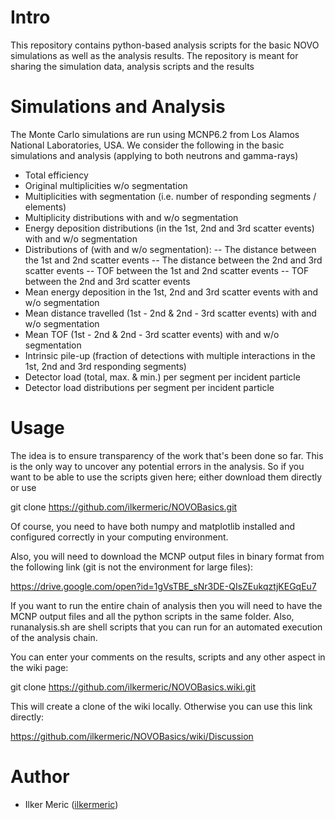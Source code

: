 # Intro

This repository contains python-based analysis scripts for the basic NOVO simulations as well as the analysis results.
The repository is meant for sharing the simulation data, analysis scripts and the results

# Simulations and Analysis

The Monte Carlo simulations are run using MCNP6.2 from Los Alamos National Laboratories, USA.
We consider the following in the basic simulations and analysis (applying to both neutrons and gamma-rays)

- Total efficiency
- Original multiplicities w/o segmentation
- Multiplicities with segmentation (i.e. number of responding segments / elements)
- Multiplicity distributions with and w/o segmentation
- Energy deposition distributions (in the 1st, 2nd and 3rd scatter events) with and w/o segmentation
- Distributions of (with and w/o segmentation):
  -- The distance between the 1st and 2nd scatter events
  -- The distance between the 2nd and 3rd scatter events
  -- TOF between the 1st and 2nd scatter events
  -- TOF between the 2nd and 3rd scatter events
- Mean energy deposition in the 1st, 2nd and 3rd scatter events with and w/o segmentation
- Mean distance travelled (1st - 2nd & 2nd - 3rd scatter events) with and w/o segmentation
- Mean TOF (1st - 2nd & 2nd - 3rd scatter events) with and w/o segmentation
- Intrinsic pile-up (fraction of detections with multiple interactions in the 1st, 2nd and 3rd responding segments)
- Detector load (total, max. & min.) per segment per incident particle
- Detector load distributions per segment per incident particle

# Usage

The idea is to ensure transparency of the work that's been done so far. This is the only way to uncover any potential errors in the analysis.
So if you want to be able to use the scripts given here; either download them directly or use

git clone https://github.com/ilkermeric/NOVOBasics.git

Of course, you need to have both numpy and matplotlib installed and configured correctly in your computing environment.

Also, you will need to download the MCNP output files in binary format from the following link (git is not the environment for large files):

https://drive.google.com/open?id=1gVsTBE_sNr3DE-QIsZEukqztjKEGqEu7

If you want to run the entire chain of analysis then you will need to have the MCNP output files and all the python scripts in the same folder. Also, runanalysis.sh are shell scripts that you can run for an automated execution of the analysis chain.

You can enter your comments on the results, scripts and any other aspect in the wiki page:

git clone https://github.com/ilkermeric/NOVOBasics.wiki.git

This will create a clone of the wiki locally. Otherwise you can use this link directly:

https://github.com/ilkermeric/NOVOBasics/wiki/Discussion


# Author

* Ilker Meric ([ilkermeric][])

[ilkermeric]:  https://github.com/ilkermeric
